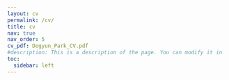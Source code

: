 ```yaml
---
layout: cv
permalink: /cv/
title: cv
nav: true
nav_order: 5
cv_pdf: Dogyun_Park_CV.pdf
#description: This is a description of the page. You can modify it in '_pages/cv.md'. You can also change or remove the top pdf download button.
toc:
  sidebar: left
---
```

